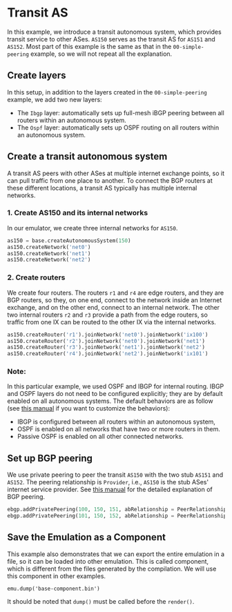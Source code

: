 # Transit AS

In this example, we introduce a transit autonomous system, which provides
transit service to other ASes. `AS150` serves as the transit AS for `AS151` and
`AS152`. Most part of this example is the same as that in the 
`00-simple-peering` example, so we will not repeat all the explanation. 


## Create layers

In this setup, in addition to the layers created in the `00-simple-peering` example, 
we add two new layers: 

- The `Ibgp` layer: automatically sets up full-mesh iBGP peering between all routers within an autonomous system.
- The `Ospf` layer: automatically sets up OSPF routing on all routers within an autonomous system.



## Create a transit autonomous system

A transit AS peers with other ASes at multiple internet exchange points, so it can
pull traffic from one place to another. To connect the BGP routers at these 
different locations, a transit AS typically has multiple internal networks. 


### 1. Create AS150 and its internal networks

In our emulator, we create three internal networks for `AS150`. 

```python
as150 = base.createAutonomousSystem(150)
as150.createNetwork('net0')
as150.createNetwork('net1')
as150.createNetwork('net2')
```

### 2. Create routers 

We create four routers. The routers `r1` and `r4` are edge routers, and 
they are BGP routers, so they, on one end, connect to the network inside 
an Internet exchange, and on the other end, connect to an internal network.
The other two internal routers `r2` and `r3` provide a path from
the edge routers, so traffic from one IX can be routed to the other IX
via the internal networks. 


```python
as150.createRouter('r1').joinNetwork('net0').joinNetwork('ix100')
as150.createRouter('r2').joinNetwork('net0').joinNetwork('net1')
as150.createRouter('r3').joinNetwork('net1').joinNetwork('net2')
as150.createRouter('r4').joinNetwork('net2').joinNetwork('ix101')
```

### Note:

In this particular example, we used OSPF and IBGP for internal routing. IBGP
and OSPF layers do not need to be configured explicitly; they are by default
enabled on all autonomous systems.  The default behaviors are as follow (see
[this manual](../manual.md#transit-as-network) if you want to customize
the behaviors):

- IBGP is configured between all routers within an autonomous system,
- OSPF is enabled on all networks that have two or more routers in them.
- Passive OSPF is enabled on all other connected networks.


## Set up BGP peering

We use private peering to peer the transit `AS150` with the two stub 
`AS151` and `AS152`. The peering relationship is `Provider`, i.e.,
`AS150` is the stub ASes' internet service provider. 
See [this manual](docs/user_manual/bgp_peering.md) for the 
detailed explanation of BGP peering.

```python
ebgp.addPrivatePeering(100, 150, 151, abRelationship = PeerRelationship.Provider)
ebgp.addPrivatePeering(101, 150, 152, abRelationship = PeerRelationship.Provider)
```


## Save the Emulation as a Component 

This example also demonstrates that we can export the entire emulation 
in a file, so it can be loaded into other emulation. This is called
component, which is different from the files generated by the compilation. 
We will use this component in other examples. 

```
emu.dump('base-component.bin')
```

It should be noted that `dump()` must be called before the `render()`.  


